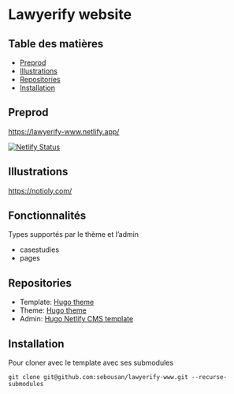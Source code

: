 # Lawyerify website

## Table des matières

- [Preprod](#preprod)
- [Illustrations](#illustrations)
- [Repositories](#repositories)
- [Installation](#installation)

## Preprod
https://lawyerify-www.netlify.app/

[![Netlify Status](https://api.netlify.com/api/v1/badges/77934568-56cf-4711-a03f-5f8b59618eab/deploy-status)](https://app.netlify.com/sites/lawyerify-www/deploys)

## Illustrations
https://notioly.com/

## Fonctionnalités
Types supportés par le thème et l’admin
* casestudies
* pages

## Repositories
* Template: [Hugo theme](https://github.com/sebousan/hugo-template)
* Theme: [Hugo theme](https://github.com/sebousan/hugo-theme)
* Admin: [Hugo Netlify CMS template](https://github.com/sebousan/hugo-netlify-cms-template)

## Installation
Pour cloner avec le template avec ses submodules
```
git clone git@github.com:sebousan/lawyerify-www.git --recurse-submodules
```
